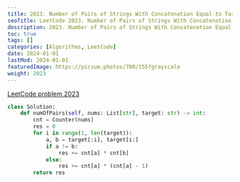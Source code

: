 ```yaml
---
title: 2023. Number of Pairs of Strings With Concatenation Equal to Target
seoTitle: LeetCode 2023. Number of Pairs of Strings With Concatenation Equal to Target | Python solution and explanation
description: 2023. Number of Pairs of Strings With Concatenation Equal to Target
toc: true
tags: []
categories: [Algorithms, LeetCode]
date: 2024-01-01
lastMod: 2024-01-01
featuredImage: https://picsum.photos/700/155?grayscale
weight: 2023
---
```


[LeetCode problem 2023](https://leetcode.com/problems/number-of-pairs-of-strings-with-concatenation-equal-to-target/)

```python
class Solution:
    def numOfPairs(self, nums: List[str], target: str) -> int:
        cnt = Counter(nums)
        res = 0
        for i in range(1, len(target)):
            a, b = target[:i], target[i:]
            if a != b:
                res += cnt[a] * cnt[b]
            else:
                res += cnt[a] * (cnt[a] - 1)
        return res

```

